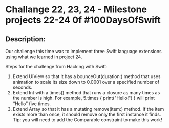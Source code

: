 # Challange 22, 23, 24 - Milestone projects 22-24 0f #100DaysOfSwift

## Description:
Our challenge this time was to implement three Swift language extensions using what we learned in project 24. 

Steps for the challenge from Hacking with Swift:

1. Extend UIView so that it has a bounceOut(duration:) method that uses animation to scale its size down to 0.0001 over a specified number of seconds.
2. Extend Int with a times() method that runs a closure as many times as the number is high. For example, 5.times { print("Hello!") } will print “Hello” five times.
3. Extend Array so that it has a mutating remove(item:) method. If the item exists more than once, it should remove only the first instance it finds. Tip: you will need to add the Comparable constraint to make this work!
